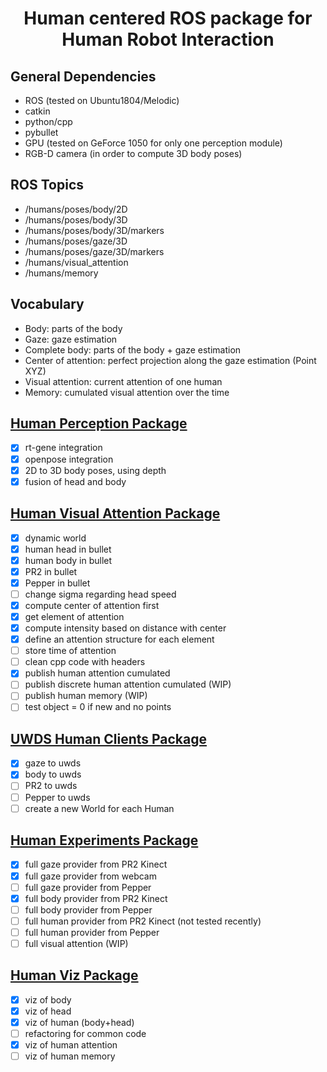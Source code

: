 <h1 align="center"> Human centered ROS package for <br> Human Robot Interaction </h1>

## General Dependencies
- ROS (tested on Ubuntu1804/Melodic)
- catkin
- python/cpp
- pybullet
- GPU (tested on GeForce 1050 for only one perception module)
- RGB-D camera (in order to compute 3D body poses)

## ROS Topics 
- /humans/poses/body/2D
- /humans/poses/body/3D
- /humans/poses/body/3D/markers
- /humans/poses/gaze/3D
- /humans/poses/gaze/3D/markers
- /humans/visual_attention
- /humans/memory

## Vocabulary
- Body: parts of the body
- Gaze: gaze estimation
- Complete body: parts of the body + gaze estimation
- Center of attention: perfect projection along the gaze estimation (Point XYZ)
- Visual attention: current attention of one human
- Memory: cumulated visual attention over the time

## [Human Perception Package](./human_perception)
- [x] rt-gene integration
- [x] openpose integration
- [x] 2D to 3D body poses, using depth
- [x] fusion of head and body

## [Human Visual Attention Package](./human_visual_attention)
- [x] dynamic world
- [x] human head in bullet
- [x] human body in bullet
- [x] PR2 in bullet
- [x] Pepper in bullet
- [ ] change sigma regarding head speed
- [x] compute center of attention first
- [x] get element of attention
- [x] compute intensity based on distance with center
- [x] define an attention structure for each element
- [ ] store time of attention
- [ ] clean cpp code with headers
- [x] publish human attention cumulated
- [ ] publish discrete human attention cumulated (WIP)
- [ ] publish human memory (WIP)
- [ ] test object = 0 if new and no points

## [UWDS Human Clients Package](./uwds_human_clients)
- [x] gaze to uwds
- [x] body to uwds
- [ ] PR2 to uwds
- [ ] Pepper to uwds
- [ ] create a new World for each Human

## [Human Experiments Package](human_experiments)
- [x] full gaze provider from PR2 Kinect
- [x] full gaze provider from webcam
- [ ] full gaze provider from Pepper
- [x] full body provider from PR2 Kinect
- [ ] full body provider from Pepper
- [ ] full human provider from PR2 Kinect (not tested recently)
- [ ] full human provider from Pepper
- [ ] full visual attention (WIP)

## [Human Viz Package](./human_viz)
- [x] viz of body
- [x] viz of head
- [x] viz of human (body+head)
- [ ] refactoring for common code
- [X] viz of human attention
- [ ] viz of human memory
